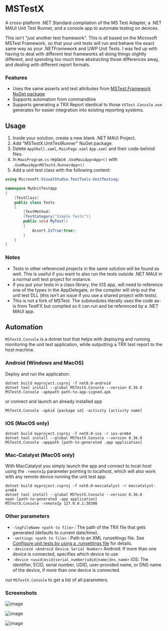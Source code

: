 # MSTestX

A cross-platform .NET Standard compilation of the MS Test Adapter, a .NET MAUI Unit Test Runner, and a console app to automate testing on devices.

This isn't "just another test framework". This is all based on the Microsoft MSTest Framework, so that your unit tests will run and behave the exact same way as your .NETFramework and UWP Unit Tests. I was fed up with having to deal with different test frameworks all doing things slightly different, and spending too much time abstracting those differences away, and dealing with different report formats.

### Features

- Uses the same asserts and test attributes from [MSTest.Framework NuGet package](https://www.nuget.org/packages/MSTest.TestFramework/)
- Supports automation from commandline
- Supports generating a TRX Report identical to those `VSTest.Console.exe` generates for easier integration into existing reporting systems.

## Usage

1. Inside your solution, create a new blank .NET MAUI Project.
2. Add "MSTestX.UnitTestRunner" NuGet package.
3. Delete `AppShell.xaml`, `MainPage.xaml` `App.xaml` and their code-behind files.
4. In `MauiProgram.cs` replace `.UseMauiApp<App>()` with `.UseMauiApp<MSTestX.RunnerApp>()`
5. Add a unit test class with the following content:

```cs
using Microsoft.VisualStudio.TestTools.UnitTesting;

namespace MyUnitTestApp
{
    [TestClass]
    public class Tests
    {
        [TestMethod]
        [TestCategory("Simple Tests")]
        public void MyTest()
        {
            Assert.IsTrue(true);
        }
    }
}
```

### Notes
- Tests in other referenced projects in the same solution will be found as well. This is useful if you want to also run the tests outside .NET MAUI in a normal unit test project for instance.
- if you put your tests in a class library, the iOS app, will need to reference one of the types in the AppDelegate, or the compiler will strip out the unit test DLL (this isn't an issue if you use a shared project with tests).
- This is not a fork of MSTest. The submodules literally uses the code as-is from TestFX but compiled so it can run and be referenced by a .NET MAUI app.

## Automation
`MSTestX.Console` is a dotnet tool that helps with deploying and running monitoring the unit test application, while outputting a TRX test report to the host machine.

### Android (Windows and MacOS)
Deploy and run the application:
```
dotnet build myproject.csproj -f net8.0-android
dotnet tool install --global MSTestX.Console --version 0.36.0
MSTestX.Console -apkpath path-to-app-signed.apk
```
or connect and launch an already installed app
```
MSTestX.Console -apkid [package id] -activity [activity name]
```

### iOS (MacOS only)
```
dotnet build myproject.csproj -f net8.0-ios -r ios-arm64
dotnet tool install --global MSTestX.Console --version 0.36.0
MSTestX.Console -apppath [path-to-generated .app application] 
```

### Mac-Catalyst (MacOS only)
With MacCatalyst you simply launch the app and connect to local-host using the `-remoteIp` parameter pointing to localhost, which will also work with any remote device running the unit test app.
```
dotnet build myproject.csproj -f net8.0-maccatalyst -r maccatalyst-arm64
dotnet tool install --global MSTestX.Console --version 0.36.0
open [path-to-generated .app application]
MSTestX.Console -remoteIp 127.0.0.1:38300
```
### Other parameters
 - `-logFileName <path to file>` : The path of the TRX file that gets generated (defaults to current date/time).
 - `-settings <path to file>` : Path to an XML runsettings file. See [Configure unit tests by using a .runsettings file](https://learn.microsoft.com/en-us/visualstudio/test/configure-unit-tests-by-using-a-dot-runsettings-file?view=vs-2022) for details.
 - `-deviceid <Android Device Serial Number>`    Android: If more than one device is connected, specifies which device to use
 - `-device <uuid|ecid|serial_number|udid|name|dns_name>`   iOS: The identifier, ECID, serial number, UDID, user-provided name, or DNS name of the device, if more than one device is connected.

run `MSTestX.Console` to get a list of all parameters.

### Screenshots

![image](https://user-images.githubusercontent.com/1378165/43662635-757007ee-971b-11e8-9b10-63c1d2983385.png)

![image](https://user-images.githubusercontent.com/1378165/43662619-65fa0a4e-971b-11e8-9059-51c86522103d.png)

![image](https://user-images.githubusercontent.com/1378165/43662682-9514fbb8-971b-11e8-9c67-a46ff7290e0d.png)
